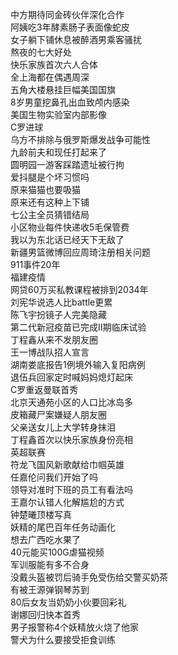 中方期待同金砖伙伴深化合作  
阿姨吃3年酵素肠子表面像蛇皮  
女子躺下铺休息被醉酒男乘客骚扰  
熬夜的七大好处  
快乐家族首次六人合体  
全上海都在偶遇周深  
五角大楼悬挂巨幅美国国旗  
8岁男童挖鼻孔出血致颅内感染  
美国生物实验室内部影像  
C罗进球  
乌方不排除与俄罗斯爆发战争可能性  
九龄前夫和现任打起来了  
圆明园一游客踩踏遗址被行拘  
爱抖腿是个坏习惯吗  
原来猫猫也要吸猫  
原来还有这种上下铺  
七公主全员猜错结局  
小区物业每件快递收5毛保管费  
我以为东北话已经天下无敌了  
新疆男篮微博回应周琦注册相关问题  
911事件20年  
福建疫情  
网贷60万买私教课程被排到2034年  
刘宪华说选人比battle更累  
陈飞宇扮镜子人完美隐藏  
第二代新冠疫苗已完成II期临床试验  
丁程鑫从来不发朋友圈  
王一博战队招人宣言  
湖南娄底报告1例境外输入复阳病例  
退伍兵回家定时喊妈妈熄灯起床  
C罗重返曼联首秀  
北京天通苑小区的人口比冰岛多  
皮箱藏尸案嫌疑人朋友圈  
父亲送女儿上大学转身抹泪  
丁程鑫首次以快乐家族身份亮相  
英超联赛  
符龙飞国风新歌献给巾帼英雄  
任嘉伦问我们开始了吗  
领导对准时下班的员工有看法吗  
王嘉尔认错人化解尴尬的方式  
钟楚曦顶楼写真  
妖精的尾巴百年任务动画化  
想去广西吃水果了  
40元能买100G虐猫视频  
军训服能有多不合身  
没戴头盔被罚后骑手免受伤给交警买奶茶  
有被王源弹钢琴苏到  
80后女友当奶奶小伙要回彩礼  
谢娜回归快本首秀  
男子报警称4个妖精放火烧了他家  
警犬为什么要接受拒食训练  
